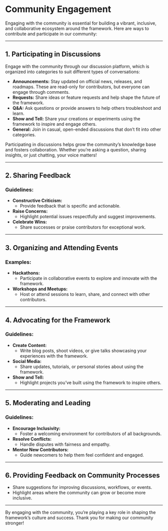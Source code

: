 # Community Engagement

Engaging with the community is essential for building a vibrant, inclusive, and collaborative ecosystem around the framework. Here are ways to contribute and participate in our community:

---

## **1. Participating in Discussions**

Engage with the community through our discussion platform, which is organized into categories to suit different types of conversations:

- **Announcements:** Stay updated on official news, releases, and roadmaps. These are read-only for contributors, but everyone can engage through comments.
- **Requests:** Share ideas or feature requests and help shape the future of the framework.
- **Q&A:** Ask questions or provide answers to help others troubleshoot and learn.
- **Show and Tell:** Share your creations or experiments using the framework to inspire and engage others.
- **General:** Join in casual, open-ended discussions that don’t fit into other categories.

Participating in discussions helps grow the community’s knowledge base and fosters collaboration. Whether you’re asking a question, sharing insights, or just chatting, your voice matters!

---

## **2. Sharing Feedback**

### Guidelines:

- **Constructive Criticism:**
  - Provide feedback that is specific and actionable.
- **Raise Concerns:**
  - Highlight potential issues respectfully and suggest improvements.
- **Celebrate Wins:**
  - Share successes or praise contributors for exceptional work.

---

## **3. Organizing and Attending Events**

### Examples:

- **Hackathons:**
  - Participate in collaborative events to explore and innovate with the framework.
- **Workshops and Meetups:**
  - Host or attend sessions to learn, share, and connect with other contributors.

---

## **4. Advocating for the Framework**

### Guidelines:

- **Create Content:**
  - Write blog posts, shoot videos, or give talks showcasing your experiences with the framework.
- **Social Media:**
  - Share updates, tutorials, or personal stories about using the framework.
- **Show and Tell:**
  - Highlight projects you’ve built using the framework to inspire others.

---

## **5. Moderating and Leading**

### Guidelines:

- **Encourage Inclusivity:**
  - Foster a welcoming environment for contributors of all backgrounds.
- **Resolve Conflicts:**
  - Handle disputes with fairness and empathy.
- **Mentor New Contributors:**
  - Guide newcomers to help them feel confident and engaged.

---

## **6. Providing Feedback on Community Processes**

- Share suggestions for improving discussions, workflows, or events.
- Highlight areas where the community can grow or become more inclusive.

---

By engaging with the community, you’re playing a key role in shaping the framework’s culture and success. Thank you for making our community stronger!
